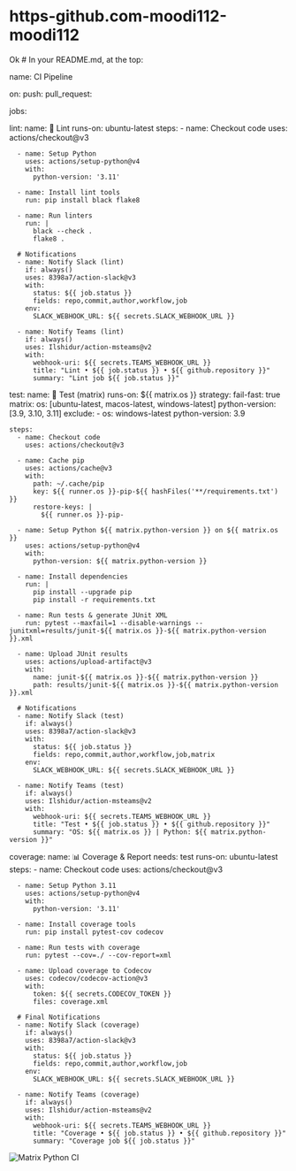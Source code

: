# https-github.com-moodi112-moodi112
Ok # In your README.md, at the top:

name: CI Pipeline

on:
  push:
  pull_request:

jobs:

  lint:
    name: 📝 Lint
    runs-on: ubuntu-latest
    steps:
      - name: Checkout code
        uses: actions/checkout@v3

      - name: Setup Python
        uses: actions/setup-python@v4
        with:
          python-version: '3.11'

      - name: Install lint tools
        run: pip install black flake8

      - name: Run linters
        run: |
          black --check .
          flake8 .

      # Notifications
      - name: Notify Slack (lint)
        if: always()
        uses: 8398a7/action-slack@v3
        with:
          status: ${{ job.status }}
          fields: repo,commit,author,workflow,job
        env:
          SLACK_WEBHOOK_URL: ${{ secrets.SLACK_WEBHOOK_URL }}

      - name: Notify Teams (lint)
        if: always()
        uses: Ilshidur/action-msteams@v2
        with:
          webhook-uri: ${{ secrets.TEAMS_WEBHOOK_URL }}
          title: "Lint • ${{ job.status }} • ${{ github.repository }}"
          summary: "Lint job ${{ job.status }}"

  test:
    name: 🧪 Test (matrix)
    runs-on: ${{ matrix.os }}
    strategy:
      fail-fast: true
      matrix:
        os: [ubuntu-latest, macos-latest, windows-latest]
        python-version: [3.9, 3.10, 3.11]
        exclude:
          - os: windows-latest
            python-version: 3.9

    steps:
      - name: Checkout code
        uses: actions/checkout@v3

      - name: Cache pip
        uses: actions/cache@v3
        with:
          path: ~/.cache/pip
          key: ${{ runner.os }}-pip-${{ hashFiles('**/requirements.txt') }}
          restore-keys: |
            ${{ runner.os }}-pip-

      - name: Setup Python ${{ matrix.python-version }} on ${{ matrix.os }}
        uses: actions/setup-python@v4
        with:
          python-version: ${{ matrix.python-version }}

      - name: Install dependencies
        run: |
          pip install --upgrade pip
          pip install -r requirements.txt

      - name: Run tests & generate JUnit XML
        run: pytest --maxfail=1 --disable-warnings --junitxml=results/junit-${{ matrix.os }}-${{ matrix.python-version }}.xml

      - name: Upload JUnit results
        uses: actions/upload-artifact@v3
        with:
          name: junit-${{ matrix.os }}-${{ matrix.python-version }}
          path: results/junit-${{ matrix.os }}-${{ matrix.python-version }}.xml

      # Notifications
      - name: Notify Slack (test)
        if: always()
        uses: 8398a7/action-slack@v3
        with:
          status: ${{ job.status }}
          fields: repo,commit,author,workflow,job,matrix
        env:
          SLACK_WEBHOOK_URL: ${{ secrets.SLACK_WEBHOOK_URL }}

      - name: Notify Teams (test)
        if: always()
        uses: Ilshidur/action-msteams@v2
        with:
          webhook-uri: ${{ secrets.TEAMS_WEBHOOK_URL }}
          title: "Test • ${{ job.status }} • ${{ github.repository }}"
          summary: "OS: ${{ matrix.os }} | Python: ${{ matrix.python-version }}"

  coverage:
    name: 📊 Coverage & Report
    needs: test
    runs-on: ubuntu-latest
    steps:
      - name: Checkout code
        uses: actions/checkout@v3

      - name: Setup Python 3.11
        uses: actions/setup-python@v4
        with:
          python-version: '3.11'

      - name: Install coverage tools
        run: pip install pytest-cov codecov

      - name: Run tests with coverage
        run: pytest --cov=./ --cov-report=xml

      - name: Upload coverage to Codecov
        uses: codecov/codecov-action@v3
        with:
          token: ${{ secrets.CODECOV_TOKEN }}
          files: coverage.xml

      # Final Notifications
      - name: Notify Slack (coverage)
        if: always()
        uses: 8398a7/action-slack@v3
        with:
          status: ${{ job.status }}
          fields: repo,commit,author,workflow,job
        env:
          SLACK_WEBHOOK_URL: ${{ secrets.SLACK_WEBHOOK_URL }}

      - name: Notify Teams (coverage)
        if: always()
        uses: Ilshidur/action-msteams@v2
        with:
          webhook-uri: ${{ secrets.TEAMS_WEBHOOK_URL }}
          title: "Coverage • ${{ job.status }} • ${{ github.repository }}"
          summary: "Coverage job ${{ job.status }}"

![Matrix Python CI](https://github.com/<moodi112>/<.org>/workflows/Matrix%20Python%20CI/badge.svg)

